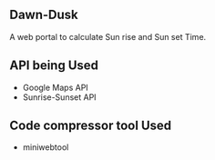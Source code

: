 ## Dawn-Dusk
A web portal to calculate Sun rise and Sun set Time.

## API being Used
* Google Maps API
* Sunrise-Sunset API

## Code compressor tool Used
* miniwebtool
